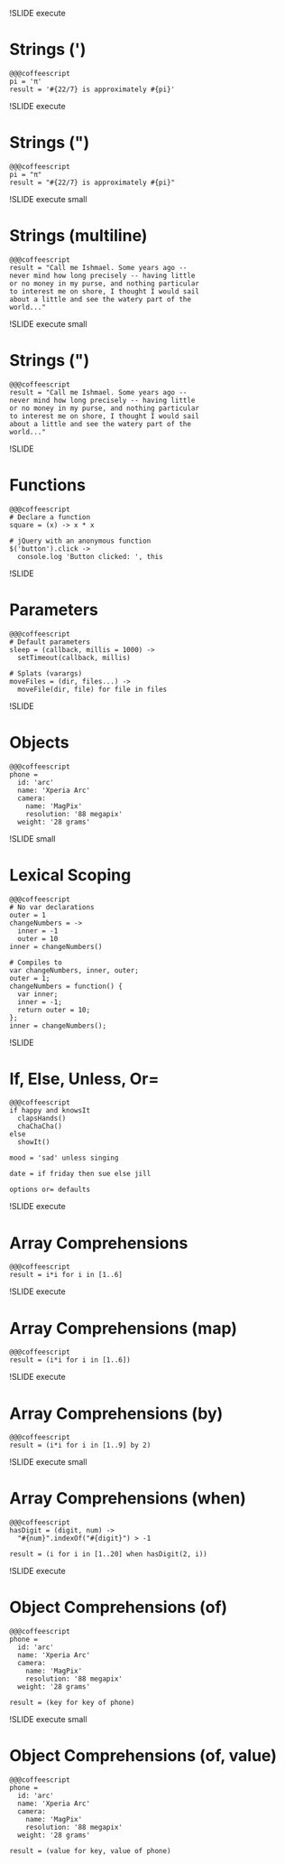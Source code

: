 !SLIDE execute
# Strings (')
    @@@coffeescript
    pi = 'π'
    result = '#{22/7} is approximately #{pi}'

!SLIDE execute
# Strings (")
    @@@coffeescript
    pi = "π"
    result = "#{22/7} is approximately #{pi}"

!SLIDE execute small
# Strings (multiline)
    @@@coffeescript
    result = "Call me Ishmael. Some years ago --
    never mind how long precisely -- having little
    or no money in my purse, and nothing particular
    to interest me on shore, I thought I would sail
    about a little and see the watery part of the
    world..."

!SLIDE execute small
# Strings (")
    @@@coffeescript
    result = "Call me Ishmael. Some years ago --
    never mind how long precisely -- having little
    or no money in my purse, and nothing particular
    to interest me on shore, I thought I would sail
    about a little and see the watery part of the
    world..."

!SLIDE 
# Functions

    @@@coffeescript
    # Declare a function
    square = (x) -> x * x
   
    # jQuery with an anonymous function
    $('button').click ->
      console.log 'Button clicked: ', this

!SLIDE 
# Parameters

    @@@coffeescript
    # Default parameters
    sleep = (callback, millis = 1000) ->
      setTimeout(callback, millis)

    # Splats (varargs)
    moveFiles = (dir, files...) ->
      moveFile(dir, file) for file in files


!SLIDE 
# Objects

    @@@coffeescript
    phone =
      id: 'arc'
      name: 'Xperia Arc'
      camera:
        name: 'MagPix'
        resolution: '88 megapix'
      weight: '28 grams'


!SLIDE small
# Lexical Scoping 

    @@@coffeescript
    # No var declarations
    outer = 1
    changeNumbers = ->
      inner = -1
      outer = 10
    inner = changeNumbers()

    # Compiles to
    var changeNumbers, inner, outer;
    outer = 1;
    changeNumbers = function() {
      var inner;
      inner = -1;
      return outer = 10;
    };
    inner = changeNumbers();
    


!SLIDE 
# If, Else, Unless, Or=
    
    @@@coffeescript
    if happy and knowsIt
      clapsHands()
      chaChaCha()
    else
      showIt()

    mood = 'sad' unless singing

    date = if friday then sue else jill

    options or= defaults


!SLIDE execute
# Array Comprehensions

    @@@coffeescript
    result = i*i for i in [1..6]


!SLIDE execute
# Array Comprehensions (map)

    @@@coffeescript
    result = (i*i for i in [1..6])

!SLIDE execute
# Array Comprehensions (by)

    @@@coffeescript
    result = (i*i for i in [1..9] by 2)


!SLIDE execute small
# Array Comprehensions (when)

    @@@coffeescript
    hasDigit = (digit, num) ->
      "#{num}".indexOf("#{digit}") > -1

    result = (i for i in [1..20] when hasDigit(2, i))

!SLIDE execute

# Object Comprehensions (of)

    @@@coffeescript
    phone =
      id: 'arc'
      name: 'Xperia Arc'
      camera:
        name: 'MagPix'
        resolution: '88 megapix'
      weight: '28 grams'

    result = (key for key of phone)


!SLIDE execute small

# Object Comprehensions (of, value)

    @@@coffeescript
    phone =
      id: 'arc'
      name: 'Xperia Arc'
      camera:
        name: 'MagPix'
        resolution: '88 megapix'
      weight: '28 grams'

    result = (value for key, value of phone)


